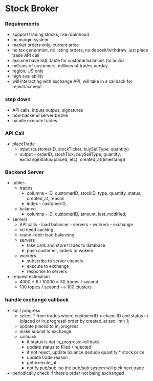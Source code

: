 
# Stock Broker

### Requirements
- support trading stocks, like robinhood
- no margin system
- market orders only, current price
- no tax generation, no listing orders, no deposit/withdraw, just place trade API call
- assume have SQL table for custome balances (to build)
- millions of customers, millions of trades perday
- region, US only
- high availability
- will interacting with exchange API, will take in a callback for reject/acceept

### step down
- API calls, inputs outpus, signatures
- how backend server be like
- handle execute trades

### API Call
- placeTrade
  - input (customerID, stockTicker, buySellType, quantity)
  - output - orderID, stockTick, buySellType, quantity, exchangeStatus(placed, etc), created_at(timestamp)

### Backend Server
- tables
  - trades
    - columns - ID, customerID, stockID, type, quantity, status, created_at, reason
    - index - customerID,
  - balance
    - columns - ID, customerID, amount, last_modified,
- servers
  - API calls - load balancer - servers - workers - exchange
  - no need caching
  - round-robin load balancing
  - servers
    - take calls and store trades to database
    - push customer, orders to wokers
  - workers
    - subscribe to server chanels
    - execute to exchange
    - response to servers
- request estimation
  - 4000 * 8 / 10000 ≈ 30 trades / second
  - 100 topics / second --> 100 clusters

### handle exchange callback
- sql / progress
  - select * from trades where customerID = chanelID and status in (placed or in_progress) order by created_at asc limit 1;
  - update placed to in_progress
  - make submit to exchange
  - callback 
    - if status is not in_progress: roll back
    - update status to filled / rejected
    - if not reject, update balance deduce quantity * stock price
    - update trade reason
    - get execute_at
    - notify pub/sub, so the pub/sub system will pick next trade
- periodically check if there's order not being exchanged

